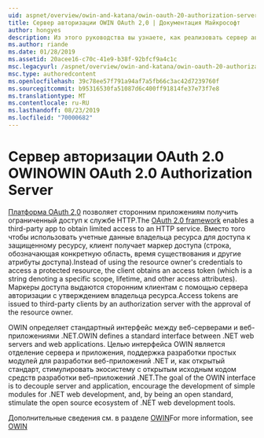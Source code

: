 ```yaml
---
uid: aspnet/overview/owin-and-katana/owin-oauth-20-authorization-server
title: Сервер авторизации OWIN OAuth 2,0 | Документация Майкрософт
author: hongyes
description: Из этого руководства вы узнаете, как реализовать сервер авторизации OAuth 2,0 с помощью по промежуточного слоя OWIN OAuth. Это расширенный учебник, в котором только аутлин...
ms.author: riande
ms.date: 01/28/2019
ms.assetid: 20acee16-c70c-41e9-b38f-92bfcf9a4c1c
msc.legacyurl: /aspnet/overview/owin-and-katana/owin-oauth-20-authorization-server
msc.type: authoredcontent
ms.openlocfilehash: 39c78ee57f791a94af7a5fb66c3ac42d7239760f
ms.sourcegitcommit: b95316530fa51087d6c400ff91814fe37e73f7e8
ms.translationtype: MT
ms.contentlocale: ru-RU
ms.lasthandoff: 08/23/2019
ms.locfileid: "70000682"
---
```

# <a name="owin-oauth-20-authorization-server"></a><span data-ttu-id="4e1bf-104">Сервер авторизации OAuth 2.0 OWIN</span><span class="sxs-lookup"><span data-stu-id="4e1bf-104">OWIN OAuth 2.0 Authorization Server</span></span>

<span data-ttu-id="4e1bf-105">[Платформа OAuth 2,0](http://tools.ietf.org/html/rfc6749) позволяет сторонним приложениям получить ограниченный доступ к службе HTTP.</span><span class="sxs-lookup"><span data-stu-id="4e1bf-105">The [OAuth 2.0 framework](http://tools.ietf.org/html/rfc6749) enables a third-party app to obtain limited access to an HTTP service.</span></span> <span data-ttu-id="4e1bf-106">Вместо того чтобы использовать учетные данные владельца ресурса для доступа к защищенному ресурсу, клиент получает маркер доступа (строка, обозначающая конкретную область, время существования и другие атрибуты доступа).</span><span class="sxs-lookup"><span data-stu-id="4e1bf-106">Instead of using the resource owner's credentials to access a protected resource, the client obtains an access token (which is a string denoting a specific scope, lifetime, and other access attributes).</span></span> <span data-ttu-id="4e1bf-107">Маркеры доступа выдаются сторонним клиентам с помощью сервера авторизации с утверждением владельца ресурса.</span><span class="sxs-lookup"><span data-stu-id="4e1bf-107">Access tokens are issued to third-party clients by an authorization server with the approval of the resource owner.</span></span>

<span data-ttu-id="4e1bf-108">OWIN определяет стандартный интерфейс между веб-серверами и веб-приложениями .NET.</span><span class="sxs-lookup"><span data-stu-id="4e1bf-108">OWIN defines a standard interface between .NET web servers and web applications.</span></span> <span data-ttu-id="4e1bf-109">Целью интерфейса OWIN является отделение сервера и приложения, поддержка разработки простых модулей для разработки веб-приложений .NET и, как открытый стандарт, стимулировать экосистему с открытым исходным кодом средств разработки веб-приложений .NET.</span><span class="sxs-lookup"><span data-stu-id="4e1bf-109">The goal of the OWIN interface is to decouple server and application, encourage the development of simple modules for .NET web development, and, by being an open standard, stimulate the open source ecosystem of .NET web development tools.</span></span>

<span data-ttu-id="4e1bf-110">Дополнительные сведения см. в разделе [OWIN](http://owin.org/)</span><span class="sxs-lookup"><span data-stu-id="4e1bf-110">For more information, see [OWIN](http://owin.org/)</span></span>
